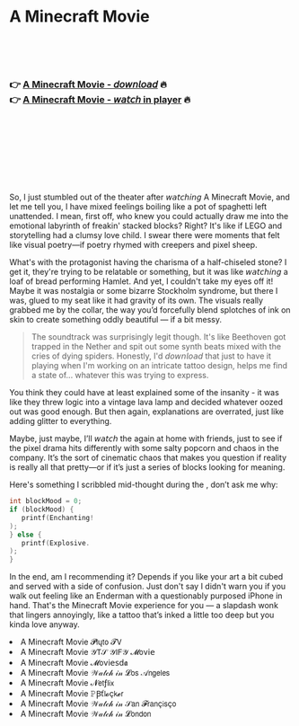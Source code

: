 <h1>A Minecraft Movie</h1>

<br><br><br>

<h3>👉 <a href="https://Nells-jberenexan1988.github.io/torgucsjsp/">A Minecraft Movie - 𝘥𝘰𝘸𝘯𝘭𝘰𝘢𝘥</a> 🔥<br>
👉 <a href="https://Nells-jberenexan1988.github.io/torgucsjsp/">A Minecraft Movie - 𝘸𝘢𝘵𝘤𝘩 in player</a> 🔥
</h3>



<br><br><br><br><br><br><br>


So, I just stumbled out of the theater after 𝘸𝘢𝘵𝘤𝘩𝘪𝘯𝘨 A Minecraft Movie, and let me tell you, I have mixed feelings boiling like a pot of spaghetti left unattended. I mean, first off, who knew you could actually draw me into the emotional labyrinth of freakin' stacked blocks? Right? It's like if LEGO and storytelling had a clumsy love child. I swear there were moments that felt like visual poetry—if poetry rhymed with creepers and pixel sheep.

What's with the protagonist having the charisma of a half-chiseled stone? I get it, they're trying to be relatable or something, but it was like 𝘸𝘢𝘵𝘤𝘩𝘪𝘯𝘨 a loaf of bread performing Hamlet. And yet, I couldn't take my eyes off it! Maybe it was nostalgia or some bizarre Stockholm syndrome, but there I was, glued to my seat like it had gravity of its own. The visuals really grabbed me by the collar, the way you’d forcefully blend splotches of ink on skin to create something oddly beautiful — if a bit messy.

> The soundtrack was surprisingly legit though. It's like Beethoven got trapped in the Nether and spit out some synth beats mixed with the cries of dying spiders. Honestly, I'd 𝘥𝘰𝘸𝘯𝘭𝘰𝘢𝘥 that just to have it playing when I'm working on an intricate tattoo design, helps me find a state of... whatever this   was trying to express.

You think they could have at least explained some of the insanity - it was like they threw logic into a vintage lava lamp and decided whatever oozed out was good enough. But then again, explanations are overrated, just like adding glitter to everything.

Maybe, just maybe, I’ll 𝘸𝘢𝘵𝘤𝘩 the   again at home with friends, just to see if the pixel drama hits differently with some salty popcorn and chaos in the company. It’s the sort of cinematic chaos that makes you question if reality is really all that pretty—or if it’s just a series of blocks looking for meaning.

Here's something I scribbled mid-thought during the  , don’t ask me why: 
```c
int blockMood = 0;
if (blockMood) {
   printf(Enchanting!
);
} else {
   printf(Explosive.
);
}
```

In the end, am I recommending it? Depends if you like your art a bit cubed and served with a side of confusion. Just don't say I didn't warn you if you walk out feeling like an Enderman with a questionably purposed iPhone in hand. That's the Minecraft Movie experience for you — a slapdash wonk that lingers annoyingly, like a tattoo that’s inked a little too deep but you kinda love anyway.

<li>A Minecraft Movie 𝓟𝗅ų𝗍𝗈 𝓣𝖵</li>
<li>A Minecraft Movie 𝒴𝖳𝒮 𝒴𝖨𝖥𝒴 𝓜𝗈ν𝗂𝖾</li>
<li>A Minecraft Movie 𝓜𝗈ν𝗂𝖾𝗌ԁ𝖆</li>
<li>A Minecraft Movie 𝒲𝒶𝓉𝒸𝒽 𝒾𝓃 𝓛𝗈𝗌 𝒜𝗇𝗀𝖾𝗅𝖾𝗌</li>
<li>A Minecraft Movie 𝓝𝖾𝗍ƒ𝗅𝗂𝗑</li>
<li>A Minecraft Movie 𝙿Ꞵť𝗅𝓸ç𝗄𝓮𝗋</li>
<li>A Minecraft Movie 𝒲𝒶𝓉𝒸𝒽 𝒾𝓃 𝒮𝖺𝗇 𝓕𝗋𝖺𝗇ç𝗂𝗌ç𝗈</li>
<li>A Minecraft Movie 𝒲𝒶𝓉𝒸𝒽 𝒾𝓃 𝓛𝗈𝗇𝖽𝗈𝗇</li>
